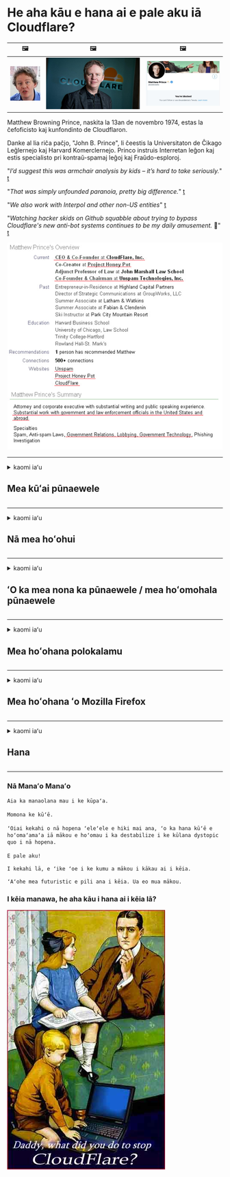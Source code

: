 # He aha kāu e hana ai e pale aku iā Cloudflare?

| 🖼 | 🖼 | 🖼 |
| --- | --- | --- |
| ![](../image/matthew_prince_teen.jpg) | ![](../image/matthew_prince.jpg) | ![](../image/blockedbymatthewprince.jpg) |


Matthew Browning Prince, naskita la 13an de novembro 1974, estas la ĉefoficisto kaj kunfondinto de Cloudflaron.

Danke al lia riĉa paĉjo, "John B. Prince", li ĉeestis la Universitaton de Ĉikago Leĝlernejo kaj Harvard Komerclernejo.
Princo instruis Interretan leĝon kaj estis specialisto pri kontraŭ-spamaj leĝoj kaj Fraŭdo-esploroj.


"*I’d suggest this was armchair analysis by kids – it’s hard to take seriously.*" [t](https://www.theguardian.com/technology/2015/nov/19/cloudflare-accused-by-anonymous-helping-isis)

"*That was simply unfounded paranoia, pretty big difference.*"  [t](https://twitter.com/xxdesmus/status/992757936123359233)

"*We also work with Interpol and other non-US entities*" [t](https://twitter.com/eastdakota/status/1203028504184360960)

"*Watching hacker skids on Github squabble about trying to bypass Cloudflare's new anti-bot systems continues to be my daily amusement.* 🍿" [t](https://twitter.com/eastdakota/status/1273277839102656515)


![](../image/whoismp.jpg)

---


<details>
<summary>kaomi iaʻu

## Mea kūʻai pūnaewele
</summary>


- Inā hoʻohana ka pūnaewele āu e makemake ai iā Cloudflare, e haʻi iā lākou ʻaʻole e hoʻohana iā Cloudflare.
  - ʻAʻohe ʻokoʻa ka ʻū ʻana i ka pāpāho e like me Facebook, Reddit, Twitter a i ʻole Mastodon. [ʻOi aku ka nui o nā hana ma mua o nā hashtags.](https://twitter.com/phyzonloop/status/1274132092490862594)
  - E hoʻāʻo e hoʻokaʻaʻike i ka ʻona pūnaewele inā makemake ʻoe e hoʻohana pono iā ʻoe iho.

[ʻFllelo ʻo Cloudflare](https://github.com/Eloston/ungoogled-chromium/issues/783):
```
Paipai mākou e kiʻi i nā luna no nā lawelawe kikoʻī a i ʻole nā ​​pūnaewele āu e holo ai i ka pilikia a kaʻana like i kāu ʻike.
```

[Inā ʻaʻole ʻoe e noi no ia, ʻaʻole ʻike ka mea nona ka pūnaewele i kēia pilikia.](../PEOPLE.md)

![](../image/liberapay.jpg)

[ʻO kahi laʻana kūleʻa](https://counterpartytalk.org/t/turn-off-cloudflare-on-counterparty-co-plz/164/5).<br>
He pilikia paha kāu? [E hoʻokiʻekiʻe i kou leo ​​i kēia manawa.](https://github.com/maraoz/maraoz.github.io/issues/1) Laʻana ma lalo.

```
Ke kōkua wale nei ʻoe i ka censorship ʻoihana a me ka nānā nui ʻana.
http://crimeflare.eu.org
```

```
Aia kāu ʻaoʻao pūnaewele i loko o ka pā-pilikino o ka pā paia pilikino o CloudFlare.
http://crimeflare.eu.org
```

- E hoʻolōʻihi i kahi manawa e heluhelu ai i ka kulekele pilikino o ka pūnaewele.
  - inā aia ka pūnaewele ma hope o Cloudflare a hoʻohana paha ka pūnaewele i nā lawelawe e pili ana iā Cloudflare.

Pono e wehewehe i ka "Cloudflare", a noi i ka ʻae e kaʻana like i kāu ʻikepili me Cloudflare. ʻO ka hana ʻole ʻana pēlā e hopena ai i ka hilinaʻi ʻole a pono e hōʻalo ʻia ka pūnaewele e nīnau ʻia ana.

[Eia kahi laʻana pilikino pilikino e ʻae ʻia](https://archive.is/bDlTz) ("Subprocessors" > "Entity Name")

```
Ua heluhelu au i kāu kulekele pilikino a ʻaʻole hiki iaʻu ke loaʻa ka huaʻōlelo Cloudflare.
Hōʻole wau e kaʻana like i ka ʻikepili iā ʻoe inā hoʻomau ʻoe e hānai i kaʻu ʻikepili iā Cloudflare.
http://crimeflare.eu.org
```

He laʻana kēia o ka pilikino pilikino i loaʻa ʻole ka huaʻōlelo Cloudflare.
[Liberland Jobs](https://archive.is/daKIr) [privacy policy](https://docsend.com/view/feiwyte):

![](../image/cfwontobey.jpg)

Loaʻa iā Cloudflare kā lākou pilikino pilikino pilikino.
[Aloha ʻo Cloudflare i ka poʻe doxxing.](https://www.reddit.com/r/GamerGhazi/comments/2s64fe/be_wary_reporting_to_cloudflare/)

Eia kahi laʻana maikaʻi no ka palapala inoa inoa pūnaewele.
ʻO AFAIK, pūnaewele ʻole e hana i kēia. Hilinaʻi ʻoe iā lākou?

```
Ma ke kaomi ʻana iā "Kau inoa no XYZ", ʻae ʻoe i kā mākou ʻōlelo o ka lawelawe a me ka ʻōlelo pilikino.
ʻAe ʻae ʻoe e kaʻana like i kāu ʻikepili me Cloudflare a ʻae pū kekahi i ka ʻōlelo pilikino a cloudflare.
Inā kulu ʻo Cloudflare i kāu ʻike a ʻaʻole hoʻi e ʻae iā ʻoe e hoʻohui i kā mākou mau kikowaena, ʻaʻole ia na mākou ka hewa. [*]

[ Kau inoa ] [ Kūʻē ʻole wau ]
```
[*] [PEOPLE.md](../PEOPLE.md)


- E hoʻāʻo e hoʻohana ʻole i kā lākou lawelawe. E hoʻomanaʻo e nānā ʻia ʻoe e Cloudflare.
  - ["I'm in your TLS, sniffin' your passworz"](../image/iminurtls.jpg)

- Huli no ka pūnaewele ʻē aʻe. Aia kekahi mau koho a me nā manawa kūpono ma ka pūnaewele!

- E hōʻoia i kāu mau hoaaloha e hoʻohana iā Tor i kēlā me kēia lā.
  - ʻO ke anonymity ke kūlana o ka pūnaewele hāmama!
  - [E hoʻomaopopo he makemake ʻole ka papahana Tor i kēia papahana.](../HISTORY.md)

</details>

------

<details>
<summary>kaomi iaʻu

## Nā mea hoʻohui
</summary>

- Inā ʻo Firefox kāu polokalamu kele pūnaewele, Tor Browser a i ʻole Ungoogled Chromium e hoʻohana i kekahi o kēia mau mea hoʻohui ma lalo.
  - Inā makemake ʻoe e hoʻohui i nā mea hoʻohui hou e nīnau e pili ana iā ia ma mua.


| Inoa | Mea hoʻomohala | Kākoʻo | Hiki iā Block | Hiki ʻole ke hoʻomaopopo | Chrome |
| -------- | -------- | -------- | -------- | -------- | -------- |
| [Bloku Cloudflaron MITM-Atakon](../subfiles/about.bcma.md) | #Addon | [ ? ](http://crimeflare.eu.org/) | **Ae**     | **Ae**     |  **Ae** |
| [Ĉu ligoj estas vundeblaj al MITM-atako?](../subfiles/about.ismm.md) | #Addon | [ ? ](http://crimeflare.eu.org/) | Aʻole     | **Ae**     |  **Ae** |
| [Ĉu ĉi tiuj ligoj blokos Tor-uzanton?](../subfiles/about.isat.md) | #Addon | [ ? ](http://crimeflare.eu.org/) | Aʻole     | **Ae**     |  **Ae** |
| [Block Cloudflare MITM Attack](https://trac.torproject.org/projects/tor/attachment/ticket/24351/block_cloudflare_mitm_attack-1.0.14.1-an%2Bfx.xpi)<br>[**DELETED BY TOR PROJECT**](../HISTORY.md) | nullius | [ ? ](../tool/block_cloudflare_mitm_fx), [Link](http://crimeflare.eu.org/) | **Ae**     | **Ae**     |  Aʻole |
| [TPRB](http://sw.nnpaefp7pkadbxxkhz2agtbv2a4g5sgo2fbmv3i7czaua354334uqqad.onion/) | Sw | [ ? ](http://sw.nnpaefp7pkadbxxkhz2agtbv2a4g5sgo2fbmv3i7czaua354334uqqad.onion/) | **Ae**     | **Ae**     |  Aʻole |
| [Detect Cloudflare](https://addons.mozilla.org/en-US/firefox/addon/detect-cloudflare/) | Frank Otto | [ ? ](https://github.com/traktofon/cf-detect) | Aʻole     | **Ae**     |  Aʻole |
| [True Sight](https://addons.mozilla.org/en-US/firefox/addon/detect-cloudflare-plus/) | claustromaniac | [ ? ](https://github.com/claustromaniac/detect-cloudflare-plus) | Aʻole     | **Ae**     |  Aʻole |
| [Which Cloudflare datacenter am I visiting?](https://addons.mozilla.org/en-US/firefox/addon/cf-pop/) | 依云 | [ ? ](https://github.com/lilydjwg/cf-pop) | Aʻole     | **Ae**     |  Aʻole |


- Hiki iā "Decentraleyes" ke hoʻopau i ka pili i "CDNJS (Cloudflare)".
  - Pale ia i nā noi he nui mai ke kiʻi ʻana i nā pūnaewele, a lawelawe i nā faila kūloko e mālama i nā pūnaewele mai wāwahi ʻia.
  - Pane ka mea hoʻomohala: "[very concerning indeed](https://github.com/Synzvato/decentraleyes/issues/236#issuecomment-352049501)", "[widespread usage severely centralizes the web](https://github.com/Synzvato/decentraleyes/issues/251#issuecomment-366752049)"

- [Hiki iā ʻoe ke hoʻoneʻe a hilinaʻi hoʻi i ka palapala Cloudflare mai kāu Mana Palapala (CA).](https://www.ssl.com/how-to/remove-root-certificate-firefox/)

</details>

------

<details>
<summary>kaomi iaʻu

## ʻO ka mea nona ka pūnaewele / mea hoʻomohala pūnaewele
</summary>


![](../image/word_cloudflarefree.jpg)

- Mai hoʻohana i ka hopena Cloudflare, Manawa.
  - Hiki iā ʻoe ke hana ʻoi aku ka maikaʻi ma mua o kēlā, ʻeā? [Eia pehea e hemo ai i nā kau inoa Cloudflare, nā hoʻolālā, nā kāʻei kapu, a i ʻole nā ​​moʻokāki.](https://support.cloudflare.com/hc/en-us/articles/200167776-Removing-subscriptions-plans-domains-or-accounts)

| 🖼 | 🖼 |
| --- | --- |
| ![](../image/htmlalertcloudflare.jpg) | ![](../image/htmlalertcloudflare2.jpg) |

- Makemake i nā mea kūʻai aku hou aku? ʻIke ʻoe i ka mea e hana ai. ʻO Hint ka "laina ma luna".
  - [Aloha, ua kākau ʻoe "Lawe mākou i kāu pilikino" akā ua loaʻa iaʻu "Kuʻia 403 Forbidden Anonymous Proxy Not Alllled".](https://it.slashdot.org/story/19/02/19/0033255/stop-saying-we-take-your-privacy-and-security-seriously) No ke aha ʻoe e ālai nei iā Tor or VPN? A no ke aha ʻoe e keʻakeʻa nei i nā leka uila?

![](../image/anonexist.jpg)

- E hoʻonui ana ka Cloudflare i kahi manawa o ka outage. ʻAʻole hiki i ka poʻe kipa ke komo i kāu pūnaewele inā i lalo kāu kikowaena a i ʻole ʻo Cloudflare i lalo.
  - [Ua manaʻo maoli ʻoe ʻaʻole i iho ʻo Cloudflare?](https://www.ibtimes.com/cloudflare-down-not-working-sites-producing-504-gateway-timeout-errors-2618008) [Another](https://twitter.com/Jedduff/status/1097875615997399040) [sample](https://twitter.com/search?f=tweets&vertical=default&q=Cloudflare%20is%20having%20problems). [Need more](../PEOPLE.md)?

![](../image/cloudflareinternalerror.jpg)

- Ke hoʻohana nei iā Cloudflare i mea e hōʻoia ai i kāu "lawelawe API", ʻo "kikowaena hōʻano polokalamu" a i ʻole "RSS feed" e hōʻeha i kāu mea kūʻai aku. Ua kāhea aku kahi mea kūʻai aku iā ʻoe a ua ʻōlelo "ʻAʻole hiki iaʻu ke hoʻohana hou i kāu API", a ʻaʻohe ou manaʻo i ka mea e hana nei. Hiki iā Cloudflare ke pale mālie i kāu mea kūʻai aku. Manaʻo ʻoe ua maikaʻi?
  - Nui a hewahewa nā mea kūʻai aku RSS a me ka lawelawe mea heluhelu RSS. No ke aha ʻoe e paʻi nei i ka hānai RSS inā ʻaʻole ʻoe e ʻae i ka poʻe e kau inoa?

![](../image/rssfeedovercf.jpg)

- Pono ʻoe i ka palapala HTTPS? E hoʻohana iā "Let's Encrypt" a kūʻai paha iā ia mai ka hui ʻo CA.

- Pono ʻoe i kikowaena kikowaena DNS? ʻAʻole hiki ke hoʻonohonoho i kāu kikowaena pūnaewele? Pehea lākou: [Hurricane Electric Free DNS](https://dns.he.net/), [Dyn.com](https://dyn.com/dns/), [1984 Hosting](https://www.1984hosting.com/), [Afraid.Org (Hoʻopau ka luna i kāu moʻokāki inā hoʻohana ʻoe iā TOR)](https://freedns.afraid.org/)
  - [Alternativoj al DNS](../subfiles/alternative.domaindns.md)

- Ke nānā nei i ka lawelawe hoʻokipa? Manuahi wale nō? Pehea lākou: [Onion Service](http://vww6ybal4bd7szmgncyruucpgfkqahzddi37ktceo3ah7ngmcopnpyyd.onion/en/security/network-security/tor/onionservices-best-practices), [Free Web Hosting Area](https://freewha.com/), [Autistici/Inventati Web Site Hosting](https://www.autinv5q6en4gpf4.onion/services/website), [Github Pages](https://pages.github.com/), [Surge](https://surge.sh/)
  - [Nā koho ʻē aʻe iā Cloudflare](../subfiles/alternative.cloudflare.md)

- Ke hoʻohana nei ʻoe i "cloudflare-ipfs.com"? [ʻIke paha ʻoe ʻaʻole maikaʻi ʻo Cloudflare IPFS?](../PEOPLE.md)

- E hoʻouka i kahi Pūnaewele Pahu Pūnaewele e like me OWASP a me Fail2Ban ma kāu kikowaena pūnaewele a hoʻonohonoho pono iā ia.
  - ʻAʻole ka pale ʻana iā Tor. Mai hoʻopaʻi i nā mea āpau no nā mea hoʻohana liʻiliʻi maikaʻi ʻole.

- Alakaʻi hou a palaka paha i nā mea hoʻohana "Cloudflare Warp" mai ke kiʻi ʻana i kāu pūnaewele. A hāʻawi i kahi kumu inā hiki iā ʻoe.

> Papa inoa IP: "[ʻO nā pae IP o Cloudflare i kēia manawa](cloudflare_inc/)"

> A: E ālai wale iā lākou

```
server {
...
deny 173.245.48.0/20;
deny 103.21.244.0/22;
deny 103.22.200.0/22;
deny 103.31.4.0/22;
deny 141.101.64.0/18;
deny 108.162.192.0/18;
deny 190.93.240.0/20;
deny 188.114.96.0/20;
deny 197.234.240.0/22;
deny 198.41.128.0/17;
deny 162.158.0.0/15;
deny 104.16.0.0/12;
deny 172.64.0.0/13;
deny 131.0.72.0/22;
deny 2400:cb00::/32;
deny 2606:4700::/32;
deny 2803:f800::/32;
deny 2405:b500::/32;
deny 2405:8100::/32;
deny 2a06:98c0::/29;
deny 2c0f:f248::/32;
...
}
```

> B: Alakaʻi hou i ka ʻaoʻao hoʻolaha

```
http {
...
geo $iscf {
default 0;
173.245.48.0/20 1;
103.21.244.0/22 1;
103.22.200.0/22 1;
103.31.4.0/22 1;
141.101.64.0/18 1;
108.162.192.0/18 1;
190.93.240.0/20 1;
188.114.96.0/20 1;
197.234.240.0/22 1;
198.41.128.0/17 1;
162.158.0.0/15 1;
104.16.0.0/12 1;
172.64.0.0/13 1;
131.0.72.0/22 1;
2400:cb00::/32 1;
2606:4700::/32 1;
2803:f800::/32 1;
2405:b500::/32 1;
2405:8100::/32 1;
2a06:98c0::/29 1;
2c0f:f248::/32 1;
}
...
}

server {
...
if ($iscf) {rewrite ^ https://example.com/cfwsorry.php;}
...
}

<?php
header('HTTP/1.1 406 Not Acceptable');
echo <<<CLOUDFLARED
Thank you for visiting ourwebsite.com!<br />
We are sorry, but we can't serve you because your connection is being intercepted by Cloudflare.<br />
Please read http://crimeflare.eu.org for more information.<br />
CLOUDFLARED;
die();
```

- E hoʻonohonoho iā Tor Onion Service a i ʻole I2P insite inā ʻoe e hilinaʻi i ke kūʻokoʻa a hoʻokipa i nā mea hoʻohana inoa ʻole.

- E noi i nā ʻōlelo aʻoaʻo mai nā mea lawelawe pūnaewele pālua ʻo Clearnet / Tor a hana i mau hoa inoa ʻole.

</details>

------

<details>
<summary>kaomi iaʻu

## Mea hoʻohana polokalamu
</summary>


- Ke hoʻohana nei ʻo Discord iā CloudFlare. Nā koho ʻē aʻe? Paipai mākou [**Briar** (Android)](https://f-droid.org/en/packages/org.briarproject.briar.android/), [Ricochet (PC)](https://ricochet.im/), [Tox + Tor (Android/PC)](https://tox.chat/download.html)
  - Hoʻokomo pū ʻo Briar iā Tor daemon no laila ʻaʻole ʻoe e hoʻouka iā Orbot.
  - Qwtch hoʻomohala, wehe pilikino, holoi ʻia ka papahana stop_cloudflare mai kā lākou lawelawe git me ka ʻole o ka leka hoʻomaopopo.

- Inā ʻoe e hoʻohana iā Debian GNU / Linux, a i ʻole kekahi derivative, kākau inoa: [bug #831835](https://bugs.debian.org/cgi-bin/bugreport.cgi?bug=831835). A inā hiki iā ʻoe, e kōkua e hōʻoia i ka pā, a kōkua i ka mea mālama i ka hopena kūpono inā e ʻae ʻia.

- Paipai mau i kēia mau polokalamu kele pūnaewele.

| Inoa | Mea hoʻomohala | Kākoʻo | Manaʻo manaʻo |
| -------- | -------- | -------- | -------- |
| [Ungoogled-Chromium](https://ungoogled-software.github.io/ungoogled-chromium-binaries/) | Eloston | [ ? ](https://github.com/Eloston/ungoogled-chromium) | PC (Win, Mac, Linux)  _!Tor_ |
| [Bromite](https://www.bromite.org/fdroid) | Bromite | [ ? ](https://github.com/bromite/bromite/issues) | Android  _!Tor_ |
| [Tor Browser](https://www.torproject.org/download/) | Tor Project | [ ? ](https://support.torproject.org/) | PC (Win, Mac, Linux)  _Tor_|
| [Tor Browser Android](https://www.torproject.org/download/) | Tor Project | [ ? ](https://support.torproject.org/) | Android  _Tor_|
| [Onion Browser](https://itunes.apple.com/us/app/onion-browser/id519296448?mt=8) | Mike Tigas | [ ? ](https://github.com/OnionBrowser/OnionBrowser/issues) | Apple iOS  _Tor_|
| [GNU/Icecat](https://www.gnu.org/software/gnuzilla/) | GNU | [ ? ](https://www.gnu.org/software/gnuzilla/) | PC (Linux) |
| [IceCatMobile](https://f-droid.org/en/packages/org.gnu.icecat/) | GNU | [ ? ](https://lists.gnu.org/mailman/listinfo/bug-gnuzilla) | Android |
| [Iridium Browser](https://iridiumbrowser.de/about/) | Iridium | [ ? ](https://github.com/iridium-browser/iridium-browser/) | PC (Win, Mac, Linux, OpenBSD) |


Kūpono ʻole ka pilikino o nā polokalamu ʻē aʻe. ʻAʻole kēia manaʻo he "hemolele" ʻo Tor browser.
ʻAʻohe 100% paʻa a ʻaʻohe 100% pilikino ma ka pūnaewele a me ka ʻenehana.

- ʻAʻole makemake ʻoe e hoʻohana Tor? Hiki iā ʻoe ke hoʻohana i kekahi polokalamu kele pūnaewele me ka Tor daemon.
  - [E hoʻomaopopo ʻaʻole makemake ka papahana Tor i kēia.](https://support.torproject.org/tbb/tbb-9/) E hoʻohana iā Tor Browser inā hiki iā ʻoe ke hana pēlā.
- [Pehea e hoʻohana ai iā Chromium me Tor](../subfiles/chromium_tor.md)


E kamaʻilio e pili ana i ka pilikino o ka polokalamu ʻē aʻe.

- [Inā pono ʻoe e hoʻohana i Firefox, koho iā "Firefox ESR".](https://www.mozilla.org/en-US/firefox/organizations/)
  - [Firefox - Nānā Mākaʻikaʻi Mea ʻInikino](https://spyware.neocities.org/articles/firefox.html)
  - [Hōʻole ʻo Firefox i ka ʻōlelo manuahi, pāpā i ka ʻōlelo manuahi](https://web.archive.org/web/20200423010026/https://reclaimthenet.org/firefox-rejects-free-speech-bans-free-speech-commenting-plugin-dissenter-from-its-extensions-gallery/)
  - ["100+ mau downvotes. Me he mea lā ke noi nei i kahi ʻoihana polokalamu e hoʻopili i ... ʻoi aku ka nui o ka polokalamu i kēia mau lā."](https://old.reddit.com/r/firefox/comments/gutdiw/weve_got_work_to_do_the_mozilla_blog/fslbbb6/)
  - [Uh, no ke aha e hōʻike ana ʻo Firefox iaʻu i nā loulou i kākoʻo ʻia i kaʻu pae URL?](https://www.reddit.com/r/firefox/comments/jybx2w/uh_why_is_firefox_showing_me_sponsored_links_in/)
  - [Mozilla - Hoʻokomo ʻia ka Diabolō](https://digdeeper.neocities.org/ghost/mozilla.html)

- [E hoʻomanaʻo, ke hoʻohana nei ʻo Mozilla i ka lawelawe Cloudflare.](https://www.robtex.com/dns-lookup/www.mozilla.org) [Ke hoʻohana nei lākou i ka lawelawe DNS a Cloudflare i kā lākou huahana.](https://www.theregister.co.uk/2018/03/21/mozilla_testing_dns_encryption/)

- [Ua hōʻole ʻae ʻo Mozilla i kēia likiki.](https://bugzilla.mozilla.org/show_bug.cgi?id=1426618)

- [He hoʻohenehene ka Firefox Focus.](https://github.com/mozilla-mobile/focus-android/issues/1743) [Ua hoʻohiki lākou e hoʻopau i ka telemetry akā ua hoʻololi lākou.](https://github.com/mozilla-mobile/focus-android/issues/4210)

- [Aloha ʻo PaleMoon / Basilisk mea hoʻolālā iā Cloudflare.](https://github.com/mozilla-mobile/focus-android/issues/1743#issuecomment-345993097)
  - [Kuʻi ʻia a hoʻolaha ʻia ʻo Pale Moon's Archive Server no 18 mau mahina](https://www.reddit.com/r/privacytoolsIO/comments/cc808y/pale_moons_archive_server_hacked_and_spread/)
  - Hoʻowahāwahā ʻo ia i nā mea hoʻohana Tor - "[E inaina aku iā Tor. Manaʻo wau e inaina ka hapa nui o nā pūnaewele iā Tor e noʻonoʻo nei i kāna kumu hoʻomāinoino kiʻekiʻe loa.](https://github.com/yacy/yacy_search_server/issues/314#issuecomment-565932097)"

- [He pilikia nui ko "Water kelepona" ma ka home](https://spyware.neocities.org/articles/waterfox.html)

- [He spyware ʻo Google Chrome.](https://www.gnu.org/proprietary/malware-google.en.html)
  - [Hōʻike ʻo Google i kāu hana.](https://spyware.neocities.org/articles/chrome.html)

- [Hana ʻo SRWare Iron i mau pili home he nui loa i ka home.](https://spyware.neocities.org/articles/iron.html) Pili pū ia i nā kāʻei google.

- [ʻO ka mea wiwo ʻole Pūnaewele keʻokeʻo Facebook / Twitter trackers.](https://www.bleepingcomputer.com/news/security/facebook-twitter-trackers-whitelisted-by-brave-browser/)
  - [Eia nā pilikia hou.](https://spyware.neocities.org/articles/brave.html)
  - [binance pili ID](https://twitter.com/cryptonator1337/status/1269594587716374528)

- [Mālama ʻo Microsoft Edge iā Facebook e holo i ke code Flash ma hope o nā kua o nā mea hoʻohana.](https://www.zdnet.com/article/microsoft-edge-lets-facebook-run-flash-code-behind-users-backs/)

- [ʻAʻole mahalo ʻo Vivaldi i kāu pilikino.](https://spyware.neocities.org/articles/vivaldi.html)

- [ʻIlikai spyware Opera: kiʻekiʻe loa](https://spyware.neocities.org/articles/opera.html)

- Apple iOS: [ʻAʻole pono ʻoe e hoʻohana i nā iOS āpau, ʻo ka mea nui ʻoiai he malware ia.](https://www.gnu.org/proprietary/malware-apple.html)

No laila mākou e paipai aku nei ma ka papa ʻaina wale nō. ʻAʻohe mea ʻē aʻe.

</details>

------

<details>
<summary>kaomi iaʻu

## Mea hoʻohana ʻo Mozilla Firefox
</summary>


- Na "Firefox Night" e hoʻouna i ka ʻikepili pae debug i nā kikowaena pūnaewele Mozilla me ka loaʻa ʻole o ka hana opt-out.
  - [Ke ʻumiʻumi nei ʻo Mozilla mau kikowaena iā Cloudflare](https://www.digwebinterface.com/?hostnames=www.mozilla.org%0D%0Amozilla.cloudflare-dns.com&type=&ns=resolver&useresolver=8.8.4.4&nameservers=)

- Hiki paha ke pāpā aku iā Firefox e hoʻohui i nā kikowaena pūnaewele Mozilla.
  - [Kuhi ʻia nā kulekele hoʻolālā Mozilla](https://github.com/mozilla/policy-templates/blob/master/README.md)
  - E hoʻomanaʻo e pau paha kēia hana i ka hana ma ka mana ma hope no ka makemake ʻo Mozilla e whitelist iā lākou iho.
  - E hoʻohana i ka pale ahi a me ka kānana DNS e ālai loa iā lākou.

"`/distribution/policies.json`"

>     "WebsiteFilter": {
> 		"Block": [
> 		"*://*.mozilla.com/*",
> 		"*://*.mozilla.net/*",
> 		"*://*.mozilla.org/*",
> 		"*://webcompat.com/*",
> 		"*://*.firefox.com/*",
> 		"*://*.thunderbird.net/*",
> 		"*://*.cloudflare.com/*"
> 		]
>     },


- ~~Hōʻike i kahi pepeke ma ka tracker mozilla, e haʻi ana iā lākou ʻaʻole e hoʻohana iā Cloudflare.~~ Aia kahi hōʻike pepeke ma bugzilla. Nui nā poʻe i kau ʻia i ko lākou hopohopo, akā hūnā ʻia ka ʻino e ke admin i ka makahiki 2018.

- Hiki iā ʻoe ke hoʻopau iā DoH ma Firefox.
  - [Hoʻololi i ka hāʻawi DNS paʻamau o firefox](../subfiles/change-firefox-dns.md)

![](../image/firefoxdns.jpg)

- [Inā makemake ʻoe e hoʻohana i ka ʻole ISP DNS, e noʻonoʻo e hoʻohana i ka lawelawe ʻo OpenNIC Tier2 DNS a i ʻole kekahi o nā lawelawe DNS ʻole Cloudflare.](https://wiki.opennic.org/start)
![](../image/opennic.jpg)
  - E ālai ʻo Cloudflare me DNS. [Crimeflare DNS](../subfiles/service.publicdns.md)

- Hiki iā ʻoe ke hoʻohana iā Tor ma ke ʻano he DNS resolver. [Inā ʻaʻole ʻoe he loea Tor, e nīnau i ka nīnau ma aneʻi.](https://tor.stackexchange.com/)

> **Pehea?**
> 1. Hoʻoiho iā Tor a hoʻokomo iā ia i kāu kamepiula.
> 2. E hoʻohui i kēia laina i ka faile "torrc".
> DNSPort 127.0.0.1:53
> 3. Hoʻā hou Tor.
> 4. E hoʻonoho i ka kikowaena DNS o kāu kamepiula iā "127.0.0.1".

</details>

------

<details>
<summary>kaomi iaʻu

## Hana
</summary>


- E haʻi i nā poʻe ʻē aʻe a puni iā ​​ʻoe e pili ana i nā makaʻi o Cloudflare.

- [Kōkua i ka hoʻomaikaʻi ʻana i kēia waihona.](http://crimeflare.eu.org)
  - ʻO nā papa inoa ʻelua, nā paio e kūʻē iā ia a me nā kikoʻī.

- [Palapala a e hoʻolaha ākea loa kahi e hewa ai nā mea me Cloudflare (a me nā ʻoihana like), e hōʻoia ana e ʻōlelo i kēia waihona ke hana ʻoe pēlā](http://crimeflare.eu.org) :)

- E kiʻi i nā poʻe hou aʻe e hoʻohana ana iā Tor ma ka paʻamau i hiki iā lākou ke ʻike i ka pūnaewele mai ka kuanaʻike o nā wahi like ʻole o ka honua.

- Hoʻomaka nā pūʻulu, i ka pāpili kaiaulu a me ka ʻiā, i hoʻolaʻa ʻia no ka hoʻokuʻu ʻana i ka honua mai Cloudflare.

- Ma kahi kūpono, e hoʻopili i kēia mau pūʻulu ma kēia waihona - hiki i kēia ke lilo i wahi no ka hoʻohui ʻana e hana pū ana ma ke ʻano he hui.

- [E hoʻomaka i kahi coop i hiki ke hāʻawi i kahi koho ʻokoʻa ʻokoʻa i Cloudflare.](../subfiles/alternative.cloudflare.md)

- E ʻike iā mākou i nā koho ʻē aʻe e kōkua i ka hāʻawi ʻana i kahi pale pale pale kūʻē iā Cloudflare.

- Inā he mea kūʻai ʻoe ʻo Cloudflare, hoʻonohonoho i kāu hoʻonohonoho pilikino, a kali iā lākou e hōʻino iā lākou.
  - [A laila e lawe iā lākou ma lalo o ka anti-spam / kuleana haki.](https://twitter.com/thexpaw/status/1108424723233419264)

- Inā ʻoe ma ʻAmelika Hui Pū ʻIa o ʻAmelika a ʻo ka pūnaewele e nīnau ʻia nei he panakō a mea helu kālā paha, e hoʻāʻo e lawe i ka kaomi kānāwai ma lalo o ke kānāwai Gramm – Leach – Bliley, a i ʻole nā ​​ʻAmelika me nā DIsability Act a hōʻike mai iā mākou i ka lōʻihi o kou hiki .

- Inā he pūnaewele aupuni ka pūnaewele, e hoʻāʻo e lawe i ka kaomi kānāwai ma lalo o ka 1 Hoʻololi o ke Kumukānāwai ʻo US.

- Inā he kamaʻāina ʻoe no EU, e kāhea i ka pūnaewele e hoʻouna i kāu ʻike pilikino ma lalo o ka General Data Protection Protection. Inā hōʻole lākou e hāʻawi iā ʻoe i kāu ʻike, he mea hōʻeha kēlā i ke kānāwai.

- No nā ʻoihana e koi nei e hāʻawi i ka lawelawe ma kā lākou pūnaewele e hoʻāʻo e hōʻike iā lākou ma ke ʻano he "hoʻolaha hoʻopunipuni" i nā hui hoʻomalu palekana a me BBB. Hāʻawi ʻia nā pūnaewele Cloudflare e nā kikowaena Cloudflare.

- [Kuhi ka ITU ma ka pōʻaiapili US e hoʻomaka ana ʻo Cloudflare e lawa a lawa e lawe ʻia ke kānāwai antitrust ma luna o lākou.](https://www.itu.int/en/ITU-T/Workshops-and-Seminars/20181218/Documents/Geoff_Huston_Presentation.pdf)

- Kuhi ʻia hiki i ka GNU GPL mana 4 ke hoʻopili i kahi hoʻolako e kūʻē i ka mālama ʻana i nā code kumu ma hope o ia lawelawe, e koi ana no nā GPLv4 āpau a me nā papahana ma hope aku e kiʻi ʻia ke code source ma o ka medium i hoʻokae ʻole i nā mea hoʻohana Tor.

- [Se vi uzas Mastodon bonvolu sekvi la konton Mitigator](../subfiles/service.altlink.md).

</details>

------

### Nā Manaʻo Manaʻo

```
Aia ka manaolana mau i ke kūpaʻa.

Momona ke kūʻē.

ʻOiai kekahi o nā hopena ʻeleʻele e hiki mai ana, ʻo ka hana kūʻē e hoʻomaʻamaʻa iā mākou e hoʻomau i ka destabilize i ke kūlana dystopic quo i nā hopena.

E pale aku!
```

```
I kekahi lā, e ʻike ʻoe i ke kumu a mākou i kākau ai i kēia.
```

```
ʻAʻohe mea futuristic e pili ana i kēia. Ua eo mua mākou.
```

### I kēia manawa, he aha kāu i hana ai i kēia lā?


![](../image/stopcf.jpg)
